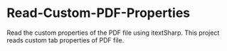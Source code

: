 # Read-Custom-PDF-Properties
Read the custom properties of the PDF file using itextSharp. This project reads custom tab properties of PDF file.
